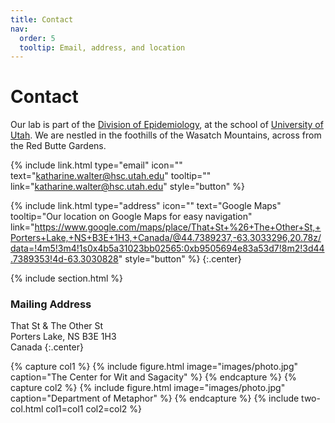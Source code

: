 ```yaml
---
title: Contact
nav:
  order: 5
  tooltip: Email, address, and location
---
```


# <i class="fas fa-envelope"></i>Contact

Our lab is part of the [Division of Epidemiology](https://medicine.utah.edu/internal-medicine/epidemiology), at the school of [University of Utah](https://medicine.utah.edu/). We are nestled in the foothills of the Wasatch Mountains, across from the Red Butte Gardens. 


{%
  include link.html
  type="email"
  icon=""
  text="katharine.walter@hsc.utah.edu"
  tooltip=""
  link="katharine.walter@hsc.utah.edu"
  style="button"
%}

{%
  include link.html
  type="address"
  icon=""
  text="Google Maps"
  tooltip="Our location on Google Maps for easy navigation"
  link="https://www.google.com/maps/place/That+St+%26+The+Other+St,+Porters+Lake,+NS+B3E+1H3,+Canada/@44.7389237,-63.3033296,20.78z/data=!4m5!3m4!1s0x4b5a31023bb02565:0xb9505694e83a53d7!8m2!3d44.7389353!4d-63.3030828"
  style="button"
%}
{:.center}

{% include section.html %}

### <i class="fas fa-mail-bulk"></i>Mailing Address

That St & The Other St  
Porters Lake, NS B3E 1H3  
Canada
{:.center}

{% capture col1 %}
{%
  include figure.html
  image="images/photo.jpg"
  caption="The Center for Wit and Sagacity"
%}
{% endcapture %}
{% capture col2 %}
{%
  include figure.html
  image="images/photo.jpg"
  caption="Department of Metaphor"
%}
{% endcapture %}
{% include two-col.html col1=col1 col2=col2 %}
